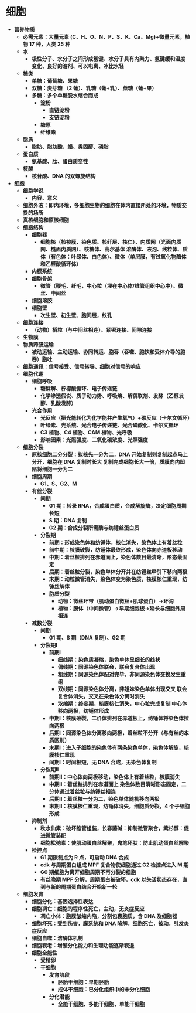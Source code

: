 # **细胞**
- **营养物质**
    - **必需元素：大量元素 (C、H、O、N、P、S、K、Ca、Mg)+微量元素，植物 17 种，人类 25 种**
    - **水**
        - **极性分子、水分子之间形成氢键、水分子具有内聚力、氢键缓和温度变化、良好的溶剂、可以电离、冰比水轻**
    - **糖类**
        - **单糖：葡萄糖、果糖**
        - **双糖：麦芽糖 （2 葡）、乳糖（葡+乳）、蔗糖（葡+果）**
        - **多糖：多个单糖脱水缩合而成**
            - **淀粉**
                - **直链淀粉**
                - **支链淀粉**
            - **糖原**
            - **纤维素**
    - **脂质**
        - **脂肪、脂肪酸、蜡、类固醇、磷脂**
    - **蛋白质**
        - **氨基酸、肽、蛋白质变性**
    - **核酸**
        - **核苷酸、DNA 的双螺旋结构**
- **细胞**
    - **细胞学说**
        - **内容、意义**
    - **细胞外液：即内环境，多细胞生物的细胞在体内直接所处的环境，物质交换的场所**
    - **真核细胞和原核细胞**
    - **细胞结构**
        - **细胞器**
            - **细胞核（核被膜、染色质、核纤层、核仁）、内质网（光面内质网、糙面内质网）、核糖体、高尔基体
            溶酶体、液泡、线粒体、质体（有色体：叶绿体、白色体）、微体（单层膜，有过氧化物酶体和乙醛酸循环体）**
        - **内膜系统**
        - **细胞骨架**
            - **微管（鞭毛、纤毛，中心粒（埋在中心体/维管组织中心中）、微丝、中间丝**
        - **细胞溶胶**
        - **细胞壁**
            - **次生壁、初生壁、胞间层，纹孔**
    - **细胞连接**
        - **（动物）桥粒（与中间丝相连）、紧密连接、间隙连接**
    - **生物膜**
    - **物质跨膜运输**
        - **被动运输、主动运输、协同转运、胞吞（吞噬、胞饮和受体介导的胞吞）胞吐**
    - **细胞通讯：信号接受、信号转导、细胞对信号的响应**
    - **细胞代谢**
        - **细胞呼吸**
            - **糖酵解、柠檬酸循环、电子传递链**
            - **化学渗透假说、质子动力势、呼吸熵、解偶联剂、发酵（乙醇发酵、乳酸发酵）**
        - **光合作用**
            - **光反应（把光能转化为化学能并产生氧气）+碳反应（卡尔文循环）**
            - **叶绿素、光系统、光合电子传递链、光合磷酸化、卡尔文循环**
            - **C3 植物、C4 植物、CAM 植物、光呼吸**
            - **影响因素：光照强度、二氧化碳浓度、光照强度**
    - **细胞分裂**
        - **原核细胞二分分裂：拟核先一分为二，DNA 开始复制则复制起点马上分开，细胞在 DNA 复制时长大
            复制完成细胞长大一倍，质膜向内凹陷将细胞一分为二**
        - **细胞周期**
            - **G1、S、G2、M**
        - **有丝分裂**
            - **间期**
                - **G1 期：转录 RNA，合成蛋白质，合成解旋酶，决定细胞周期长短**
                - **S 期：DNA 复制**
                - **G2 期：合成分裂所需酶与纺锤丝蛋白质**
            - **分裂期**
                - **前期：形成染色体和纺锤体，核仁消失，染色体上有着丝粒**
                - **前中期：核膜破裂，纺锤体最终形成，染色体向赤道板移动**
                - **中期：着丝粒排列在赤道面上，染色体数目最清晰，形态最固定**
                - **后期：着丝粒分裂，染色单体分开并在纺锤丝牵引下移向两极**
                - **末期：动粒微管消失，染色体变为染色质，核膜核仁重现，纺锤丝解体**
                - **胞质分裂**
                    - **动物：微丝环带（肌动蛋白微丝+肌球蛋白）->环沟**
                    - **植物：膜体（中间微管）->早期细胞板->延长与细胞外周相连**
        - **减数分裂**
            - **间期**
                - **G1 期、S 期（DNA 复制）、G2 期**
            - **分裂期Ⅰ**
                - **前期Ⅰ**
                    - **细线期：染色质凝缩，染色单体呈细长的线状**
                    - **偶线期：同源染色体联会，联会复合体出现**
                    - **粗线期：同源染色体配对完毕，非同源染色体交换发生重组**
                    - **双线期：同源染色体分离，非姐妹染色单体出现交叉
                        联会复合体消失，交叉在染色体分离时消失**
                    - **浓缩期：终变期，核膜核仁消失，中心粒完成复制
                        中心体移向两极，纺锤体形成**
                - **中期Ⅰ：核膜破裂，二价体排列在赤道板上，纺锤体将染色体拉向两极**
                - **后期Ⅰ：同源染色体分离移向两极，着丝粒不分开（与有丝的本质区别）**
                - **末期Ⅰ：进入子细胞的染色体有两条染色单体，染色体解旋，核膜核仁重现**
                - **间期Ⅰ：时间极短，无 DNA 合成，无染色体复制**
            - **分裂期Ⅱ**
                - **前期Ⅱ：中心体向两极移动，染色体上有着丝粒，核膜消失**
                - **中期Ⅱ：着丝粒排列在赤道面上
                    染色体数目清晰形态固定，二分体通过着丝粒与纺锤丝相连**
                - **后期Ⅱ：着丝粒一分为二，染色单体随机移向两极**
                - **末期Ⅱ：核膜核仁重现，纺锤体消失，细胞质分裂，4 个子细胞形成**
        - **抑制剂**
            - **秋水仙素：破坏维管组装，长春藤碱：抑制微管聚合，紫杉醇：促进微管装配**
            - **细胞松弛素：使肌动蛋白丝解聚，鬼笔环肽：防止肌动蛋白丝解聚**
        - **检控点**
            - **G1 期限制点为 R 点，可启动 DNA 合成**
            - **cdk 与周期蛋白组成 MPF 复合物使细胞通过 G2 检控点进入 M 期**
            - **G0 期细胞为离开细胞周期不再分裂的细胞**
            - **有丝晚期 MPF 分解，周期蛋白被破坏，cdk 以失活状态存在，直到与新的周期蛋白结合开始新一轮**
    - **细胞发育**
        - **细胞分化：基因选择性表达**
        - **细胞凋亡：细胞的程序性死亡，主动，无炎症反应**
            - **凋亡小体：胞膜皱缩内陷，分割包裹胞质，含 DNA 及细胞器**
        - **细胞坏死：受到伤害，膜系统和 DNA 降解，细胞死亡，被动，引发炎症反应**
        - **细胞自噬：溶酶体机制**
        - **细胞衰老：增殖分化能力和生理功能逐渐衰退**
        - **细胞全能性**
            - **受精卵**
            - **干细胞**
                - **发育阶段**
                    - **胚胎干细胞：早期胚胎**
                    - **成体干细胞：已分化组织中的未分化细胞**
                - **分化潜能**
                    - **全能干细胞、多能干细胞、单能干细胞**
